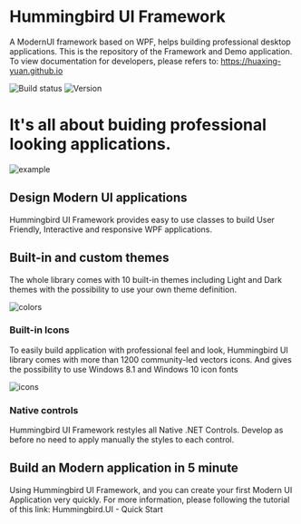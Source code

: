 # Hummingbird UI Framework
A ModernUI framework based on WPF, helps building professional desktop applications.
This is the repository of the Framework and Demo application. To view documentation for developers, please refers to: https://huaxing-yuan.github.io

![Build status](https://hummingbird.visualstudio.com/Hummingbird%20ALM/_apis/build/status/Hummingbird%20UI) ![Version](https://img.shields.io/nuget/v/hummingbird.ui.svg?style=flat)

# It's all about buiding professional looking applications.
![example](https://huaxing-yuan.github.io/hummingbird.ui.doc/media/intro1.png)

## Design Modern UI applications
Hummingbird UI Framework provides easy to use classes to build User Friendly, Interactive and responsive WPF applications.


## Built-in and custom themes
The whole library comes with 10 built-in themes including Light and Dark themes with the possibility to use your own theme definition.

![colors](https://huaxing-yuan.github.io/hummingbird.ui.doc/media/themes.png)

### Built-in Icons
To easily build application with professional feel and look, Hummingbird UI library comes with more than 1200 community-led vectors icons. And gives the possibility to use Windows 8.1 and Windows 10 icon fonts

![icons](https://huaxing-yuan.github.io/hummingbird.ui.doc/media/icons.png)

### Native controls
Hummingbird UI Framework restyles all Native .NET Controls. Develop as before no need to apply manually the styles to each control.
## Build an Modern application in 5 minute
Using Hummingbird UI Framework, and you can create your first Modern UI Application very quickly. For more information, please following the tutorial of this link: Hummingbird.UI - Quick Start
